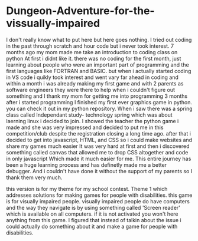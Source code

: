# Dungeon-Adventure-for-the-vissually-impaired
I don't really know what to put here but here goes nothing.
I tried out coding in the past through scratch and hour code but i never took interest.
7 months ago my mom made me take an introduction to coding class on python
At first i didnt like it. there was no coding for the first month, just learning about people who were an important
part of programming and the first languages  like FORTRAN and BASIC.
but when i actually started coding in VS code i quikly took interest and went vary far ahead in coding and within a month i was already making my first game
and with 2 parents as software engineers they were there to help when i couldn't figure out something
and I thank my mom for getting me into programming
3 months after i started programming I finished my first ever graphics game in python. you can check it out in my python repository.
When i saw there was a spring class called Independant study- technology spring which was about 
laerning linux i decided to join. I showed the teacher the python game i made and she was very impressed and decided to put me in this competition/club
despite the registration closing a long time ago.
after that i decided to get into javascript, HTML, and CSS so i could make websites and share my games much easier
It was very hard at first and then i discovered something called canvas that allowed me to drop CSS altogether and code in only javascript
Which made it much easier for me. This entire journey has been a huge learning process and has definetly made me a better debugger.
And i couldn't have done it without the support of my parents so I thank them very much.


this version is for my theme for my school contest. Theme 1 which addresses solutions for making games for people with disabilities. 
this game is for visually impaired people. visually impaired people do have computers and the way they navigate is by using something called 'Screen reader'  
which is available on all computers. if it is not activated you won't here anything from this game. I figured that instead of talkin about the issue i could
actually do something about it and make a game for people with disabilities.
